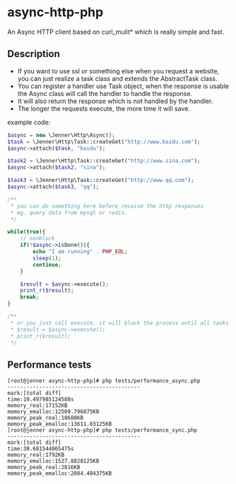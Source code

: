 # async-http-php
An Async HTTP client based on curl_mulit* which is really simple and fast.

Description
-----------------
- If you want to use ssl or something else when you request a website, you can just realize a task class and extends the AbstractTask class.
- You can register a handler use Task object, when the response is usable the Async class will call the handler to handle the response.
- It will also return the response which is not handled by the handler.
- The longer the requests execute, the more time it will save.

example code:
```php
$async = new \Jenner\Http\Async();
$task = \Jenner\Http\Task::createGet("http://www.baidu.com");
$async->attach($task, "baidu");

$task2 = \Jenner\Http\Task::createGet("http://www.sina.com");
$async->attach($task2, "sina");

$task3 = \Jenner\Http\Task::createGet("http://www.qq.com");
$async->attach($task3, "qq");

/**
 * you can do something here before receive the http responses
 * eg. query data from mysql or redis.
 */

while(true){
    // nonblock
    if(!$async->isDone()){
        echo "I am running" . PHP_EOL;
        sleep(1);
        continue;
    }

    $result = $async->execute();
    print_r($result);
    break;
}

/**
 * or you just call execute. it will block the process until all tasks are done.
 * $result = $async->execute();
 * print_r($result);
 */
```

Performance tests
---------------------
```shell
[root@jenner async-http-php]# php tests/performance_async.php 
------------------------------------------
mark:[total diff]
time:10.497985124588s
memory_real:17152KB
memory_emalloc:12509.796875KB
memory_peak_real:18688KB
memory_peak_emalloc:13611.03125KB
[root@jenner async-http-php]# php tests/performance_sync.php  
------------------------------------------
mark:[total diff]
time:30.681544065475s
memory_real:1792KB
memory_emalloc:1527.8828125KB
memory_peak_real:2816KB
memory_peak_emalloc:2084.484375KB
```

